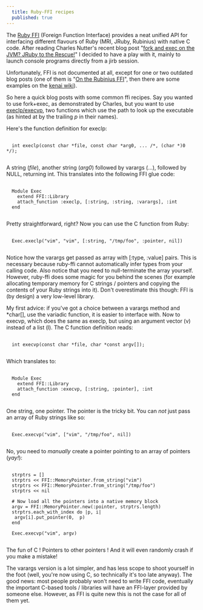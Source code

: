 ```yaml
---
  title: Ruby-FFI recipes
  published: true
---
```




The [Ruby FFI](http://kenai.com/projects/ruby-ffi) (Foreign Function Interface) provides a neat unified
API for interfacing different flavours of Ruby (MRI, JRuby, Rubinius) with native C code. After
reading Charles Nutter's recent blog post "[fork and exec on the JVM? JRuby to the Rescue!](http://blog.headius.com/2009/05/fork-and-exec-on-jvm-jruby-to-rescue.html)" 
I decided to have a play with it, mainly to launch console programs directly from a jirb session.

Unfortunately, FFI is not documented at all, except for one or two outdated
blog posts (one of them is "[On the Rubinius FFI](http://lifegoo.pluskid.org/?p=370)", then there are some examples on
the [kenai wiki](http://kenai.com/projects/ruby-ffi/pages/Examples)).

So here a quick blog posts with some common ffi recipes. Say you wanted to use fork+exec, as demonstrated by
Charles, but you want to use [execlp/execvp](http://www.opengroup.org/onlinepubs/009695399/functions/execlp.html), 
two functions which use the path to look up the executable (as hinted at by the trailing *p* in their names).

Here's the function definition for execlp:

<pre>
  <code class="c++">
  int execlp(const char *file, const char *arg0, ... /*, (char *)0 */);
  </code>
</pre>

A string (*file*), another string (*arg0*) followed by varargs (...), followed by NULL, returning int.
This translates into the following FFI glue code:

<pre>
  <code>
  Module Exec
    extend FFI::Library
    attach_function :execlp, [:string, :string, :varargs], :int        
  end
  </code>
</pre>

Pretty straightforward, right? Now you can use the C function from Ruby:

<pre>
  <code>
  Exec.execlp("vim", "vim", [:string, "/tmp/foo", :pointer, nil])
  </code>
</pre>

Notice how the varargs get passed as array with [:type, :value] pairs. This is necessary because ruby-ffi cannot
automatically infer types from your calling code. Also notice that you need to null-terminate the array yourself. 
However, ruby-ffi does some magic for you behind the scenes (for example allocating temporary memory for C strings /
pointers and copying the contents of your Ruby strings into it). Don't overestimate this though: FFI is (by design)
a very low-level library.

My first advice: if you've got a choice between a varargs method and *char[], use the variadic function, it is easier 
to interface with. Now to execvp, which does the same as execlp, but using an argument vector (v) instead of a 
list (l). The C function definition reads:

<pre>
  <code>
  int execvp(const char *file, char *const argv[]);
  </code>
</pre>      
  
  
Which translates to:

<pre>
  <code>
  Module Exec
    extend FFI::Library
    attach_function :execvp, [:string, :pointer], :int
  end
  </code>
</pre>
  
One string, one pointer. The pointer is the tricky bit. You can *not* just pass an array of Ruby strings like so:

<pre>
  <code>
  Exec.execvp("vim", ["vim", "/tmp/foo", nil]) 
  </code>
</pre>
    
No, you need to *manually* create a pointer pointing to an array of pointers (*yay!*):

<pre>
  <code class="ruby">
  strptrs = []
  strptrs << FFI::MemoryPointer.from_string("vim")
  strptrs << FFI::MemoryPointer.from_string("/tmp/foo")
  strptrs << nil

  # Now load all the pointers into a native memory block
  argv = FFI::MemoryPointer.new(:pointer, strptrs.length)
  strptrs.each_with_index do |p, i|
   argv[i].put_pointer(0,  p)
  end

  Exec.execvp("vim", argv)
  </code>
</pre>

The fun of C ! Pointers to other pointers ! And it will even randomly crash if you make a mistake! 

The varargs version is a lot simpler, and has less scope to shoot yourself in the foot (well, you're now using C,
so technically it's too late anyway). The good news: most people probably won't need to write FFI code, eventually the
important C-based tools / libraries will have an FFI-layer provided by someone else. However, as FFI is quite new this
is not the case for all of them yet.
